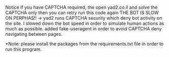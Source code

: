 Notice if you have CAPTCHA required, the open yad2.co.il and solve the CAPTCHA only then you can retry run this code again
THE BOT IS SLOW ON PERPHAS!! -> yad2 runs CAPTCHA security which deny bot activity on the site.
I slowed down the bot speed in order to simulate human actions as much as possible.
added fake-useragent in order to avoid CAPTCHA deny navigating between pages.


*Note: please install the packages from the requirements.txt file in order to run this program. 

